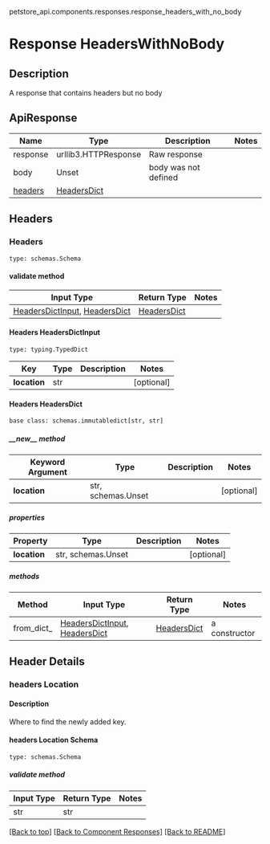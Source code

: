 petstore_api.components.responses.response_headers_with_no_body
# Response HeadersWithNoBody

## Description
A response that contains headers but no body<br>

## ApiResponse
Name | Type | Description  | Notes
------------- | ------------- | ------------- | -------------
response | urllib3.HTTPResponse | Raw response |
body | Unset | body was not defined |
[headers](#headers) | [HeadersDict](#headers-headersdict) | |

## Headers
### Headers
```
type: schemas.Schema
```

#### validate method
Input Type | Return Type | Notes
------------ | ------------- | -------------
[HeadersDictInput](#headers-headersdictinput), [HeadersDict](#headers-headersdict) | [HeadersDict](#headers-headersdict) |

#### Headers HeadersDictInput
```
type: typing.TypedDict
```
Key | Type |  Description | Notes
------------ | ------------- | ------------- | -------------
**location** | str |  | [optional]

#### Headers HeadersDict
```
base class: schemas.immutabledict[str, str]

```
##### &lowbar;&lowbar;new&lowbar;&lowbar; method
Keyword Argument | Type | Description | Notes
---------------- | ---- | ----------- | -----
**location** | str, schemas.Unset |  | [optional]

##### properties
Property | Type | Description | Notes
-------- | ---- | ----------- | -----
**location** | str, schemas.Unset |  | [optional]

##### methods
Method | Input Type | Return Type | Notes
------ | ---------- | ----------- | ------
from_dict_ | [HeadersDictInput](#headers-headersdictinput), [HeadersDict](#headers-headersdict) | [HeadersDict](#headers-headersdict) | a constructor

## Header Details
### headers Location

#### Description
Where to find the newly added key.

#### headers Location Schema
```
type: schemas.Schema
```

##### validate method
Input Type | Return Type | Notes
------------ | ------------- | -------------
str | str |

[[Back to top]](#top) [[Back to Component Responses]](../../../README.md#Component-Responses) [[Back to README]](../../../README.md)
